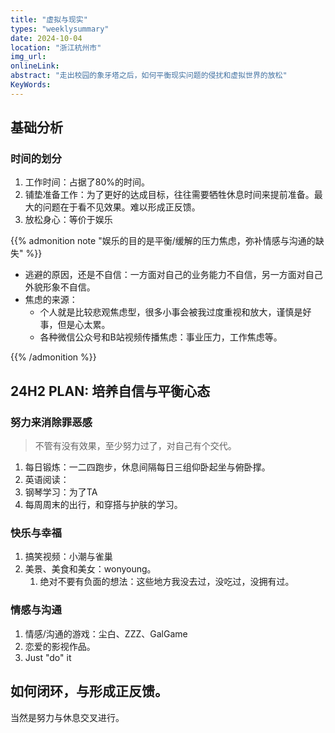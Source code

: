 ```yaml
---
title: "虚拟与现实"
types: "weeklysummary"
date: 2024-10-04
location: "浙江杭州市"
img_url: 
onlineLink: 
abstract: "走出校园的象牙塔之后，如何平衡现实问题的侵扰和虚拟世界的放松"
KeyWords:
---
```


## 基础分析

### 时间的划分

1. 工作时间：占据了80%的时间。
2. 铺垫准备工作：为了更好的达成目标，往往需要牺牲休息时间来提前准备。最大的问题在于看不见效果。难以形成正反馈。
3. 放松身心：等价于娱乐

{{% admonition note "娱乐的目的是平衡/缓解的压力焦虑，弥补情感与沟通的缺失" %}}

* 逃避的原因，还是不自信：一方面对自己的业务能力不自信，另一方面对自己外貌形象不自信。
* 焦虑的来源：
	* 个人就是比较悲观焦虑型，很多小事会被我过度重视和放大，谨慎是好事，但是心太累。
	* 各种微信公众号和B站视频传播焦虑：事业压力，工作焦虑等。

{{% /admonition %}}

## 24H2 PLAN: 培养自信与平衡心态

### 努力来消除罪恶感

> 不管有没有效果，至少努力过了，对自己有个交代。

1. 每日锻炼：一二四跑步，休息间隔每日三组仰卧起坐与俯卧撑。
2. 英语阅读：
3. 钢琴学习：为了TA
4. 每周周末的出行，和穿搭与护肤的学习。

### 快乐与幸福

1. 搞笑视频：小潮与雀巢
2. 美景、美食和美女：wonyoung。
	1. 绝对不要有负面的想法：这些地方我没去过，没吃过，没拥有过。

### 情感与沟通

1. 情感/沟通的游戏：尘白、ZZZ、GalGame
2. 恋爱的影视作品。
3. Just "do" it

## 如何闭环，与形成正反馈。

当然是努力与休息交叉进行。